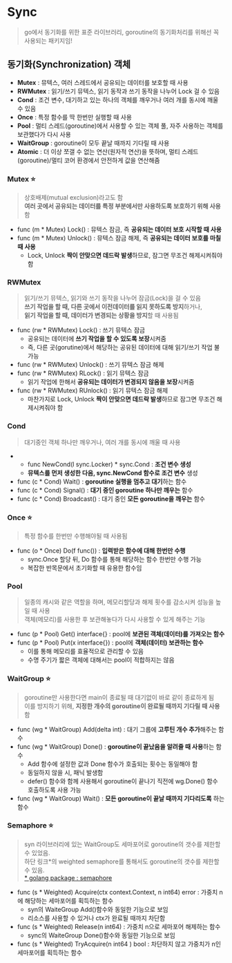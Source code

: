 # Sync
> go에서 동기화를 위한 표준 라이브러리, goroutine의 동기화처리를 위해선 꼭 사용되는 패키지임!

## 동기화(Synchronization) 객체 
+ **Mutex** : 뮤텍스, 여러 스레드에서 공유되는 데이터를 보호할 때 사용
+ **RWMutex** : 읽기/쓰기 뮤텍스, 읽기 동작과 쓰기 동작을 나누어 Lock 걸 수 있음
+ **Cond** : 조건 변수, 대기하고 있는 하나의 객체를 깨우거나 여러 개를 동시에 깨울 수 있음
+ **Once** : 특정 함수를 딱 한번만 실행할 때 사용
+ **Pool** : 멀티 스레드(goroutine)에서 사용할 수 있는 객체 풀, 자주 사용하는 객체를 보관했다가 다시 사용
+ **WaitGroup** : goroutine이 모두 끝날 때까지 기다릴 때 사용
+ **Atomic** : 더 이상 쪼갤 수 없는 연산(원자적 연산)을 뜻하며, 멀티 스레드(goroutine)/멀티 코어 환경에서 안전하게 값을 연산해줌


### Mutex ⭐
> 상호배제(mutual exclusion)라고도 함   
> **여러 곳에서 공유되는 데이터를 특정 부분에서만 사용하도록 보호하기 위해 사용** 함

+ func (m * Mutex) Lock() : 뮤텍스 잠금, 즉 **공유되는 데이터 보호 시작할 때 사용**
+ func (m * Mutex) Unlock() : 뮤텍스 잠금 해제, 즉 **공유되는 데이터 보호를 마칠 때 사용**
   + Lock, Unlock **짝이 안맞으면 데드락 발생**하므로, 잠그면 무조건 해제시켜줘야 함


### RWMutex
> 읽기/쓰기 뮤텍스, 읽기와 쓰기 동작을 나누어 잠금(Lock)을 걸 수 있음   
> **쓰기 작업을 할 때, 다른 곳에서 이전데이터를 읽지 못하도록 방지**하거나,   
> **읽기 작업을 할 때, 데이터가 변경되는 상황을 방지**할 때 사용됨   

+ func (rw * RWMutex) Lock() : 쓰기 뮤텍스 잠금
   + 공유되는 데이터에 **쓰기 작업을 할 수 있도록 보장**시켜줌
   + 즉, 다른 곳(gorutine)에서 해당하는 공유된 데이터에 대해 읽기/쓰기 작업 불가능
+ func (rw * RWMutex) Unlock() : 쓰기 뮤텍스 잠금 해제
+ func (rw * RWMutex) RLock() : 읽기 뮤텍스 잠금
   + 읽기 작업에 한해서 **공유되는 데이터가 변경되지 않음을 보장**시켜줌
+ func (rw * RWMutex) RUnlock() : 읽기 뮤텍스 잠금 해제
   + 마찬가지로 Lock, Unlock **짝이 안맞으면 데드락 발생**하므로 잠그면 무조건 해제시켜줘야 함


### Cond
> 대기중인 객체 하나만 깨우거나, 여러 개를 동시에 깨울 때 사용

+ * func NewCond(l sync.Locker) * sync.Cond : **조건 변수 생성**
   + **뮤텍스를 먼저 생성한 다음, sync.NewCond 함수로 조건 변수** 생성
+ func (c * Cond) Wait() : **goroutine 실행을 멈추고 대기**하는 함수
+ func (c * Cond) Signal() : **대기 중인 goroutine 하나만 깨우는** 함수
+ func (c * Cond) Broadcast() : 대기 중인 **모든 goroutine을 깨우는** 함수
   
   
### Once ⭐
> 특정 함수를 한번만 수행해야될 때 사용됨

+ func (o * Once) Do(f func()) : **입력받은 함수에 대해 한번만 수행**
   + sync.Once 할당 뒤, Do 함수를 통해 해당하는 함수 한번만 수행 가능
   + 복잡한 반목문에서 초기화할 때 유용한 함수임


### Pool
> 일종의 캐시와 같은 역할을 하며, 메모리할당과 해제 횟수를 감소시켜 성능을 높일 때 사용   
> 객체(메모리)를 사용한 후 보관해놓다가 다시 사용할 수 있게 해주는 기능   

+ func (p * Pool) Get() interface{} : pool에 **보관된 객체(데이터)를 가져오는 함수**
+ func (p * Pool) Put(x interface{}) : pool에 **객체(데이터) 보관하는 함수**   
   + 이를 통해 메모리를 효율적으로 관리할 수 있음
   + 수명 주기가 짧은 객체에 대해서는 pool이 적합하지는 않음  


### WaitGroup ⭐
> goroutine만 사용한다면 main이 종료될 때 대기없이 바로 같이 종료하게 됨   
> 이를 방지하기 위해, **지정한 개수의 goroutine이 완료될 때까지 기다릴 때 사용**함

+ func (wg * WaitGroup) Add(delta int) : 대기 그룹에 **고루틴 개수 추가**해주는 함수
+ func (wg * WaitGroup) Done() : **goroutine이 끝났음을 알려줄 때 사용**하는 함수
   + Add 함수에 설정한 값과 Done 함수가 호출되는 횟수는 동일해야 함
   + 동일하지 않을 시, 패닉 발생함
   + defer() 함수와 함께 사용해서 goroutine이 끝나기 직전에 wg.Done() 함수 호출하도록 사용 가능
+ func (wg * WaitGroup) Wait() : **모든 goroutine이 끝날 때까지 기다리도록** 하는 함수
  
### Semaphore ⭐
> syn 라이브러리에 있는 WaitGroup도 세마포어로 goroutine의 갯수를 제한할 수 있었음.   
> 하단 링크*의 weighted semaphore를 통해서도 goroutine의 갯수를 제한할 수 있음.   
> [* golang package : semaphore](https://pkg.go.dev/golang.org/x/sync/semaphore)

+ func (s * Weighted) Acquire(ctx context.Context, n int64) error : 가중치 n에 해당하는 세마포어를 획득하는 함수  
   + syn의 WaiteGroup Add()함수와 동일한 기능으로 보임
   + 리소스를 사용할 수 있거나 ctx가 완료될 때까지 차단함
+ func (s * Weighted) Release(n int64) : 가중치 n으로 세마포어 해제하는 함수
   + sync의 WaiteGroup Done()함수와 동일한 기능으로 보임
+ func (s * Weighted) TryAcquire(n int64 ) bool : 차단하지 않고 가중치가 n인 세마포어를 획득하는 함수
  
